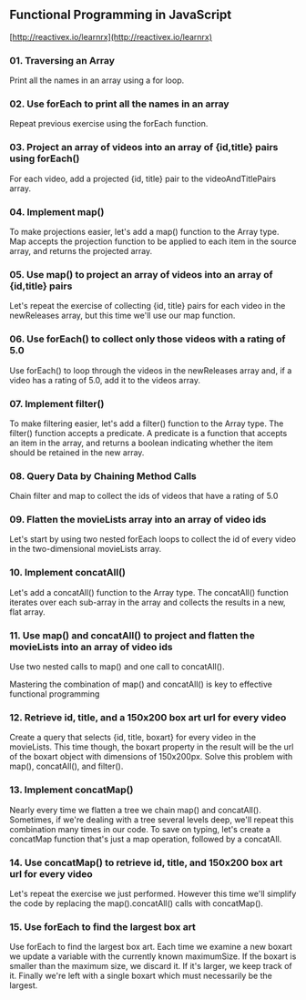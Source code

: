 ## Functional Programming in JavaScript

[http://reactivex.io/learnrx](http://reactivex.io/learnrx)

### 01. Traversing an Array

Print all the names in an array using a for loop.

### 02. Use forEach to print all the names in an array

Repeat previous exercise using the forEach function.

### 03. Project an array of videos into an array of {id,title} pairs using forEach()

For each video, add a projected {id, title} pair to the videoAndTitlePairs array.

### 04. Implement map()

To make projections easier, let's add a map() function to the Array type. Map accepts the projection function to be applied to each item in the source array, and returns the projected array.

### 05. Use map() to project an array of videos into an array of {id,title} pairs

Let's repeat the exercise of collecting {id, title} pairs for each video in the newReleases array, but this time we'll use our map function.

### 06. Use forEach() to collect only those videos with a rating of 5.0

Use forEach() to loop through the videos in the newReleases array and, if a video has a rating of 5.0, add it to the videos array.

### 07. Implement filter()

To make filtering easier, let's add a filter() function to the Array type. The filter() function accepts a predicate. A predicate is a function that accepts an item in the array, and returns a boolean indicating whether the item should be retained in the new array.

### 08. Query Data by Chaining Method Calls

Chain filter and map to collect the ids of videos that have a rating of 5.0

### 09. Flatten the movieLists array into an array of video ids

Let's start by using two nested forEach loops to collect the id of every video in the two-dimensional movieLists array.

### 10. Implement concatAll()

Let's add a concatAll() function to the Array type. The concatAll() function iterates over each sub-array in the array and collects the results in a new, flat array.

### 11. Use map() and concatAll() to project and flatten the movieLists into an array of video ids

Use two nested calls to map() and one call to concatAll().

Mastering the combination of map() and concatAll() is key to effective functional programming

### 12. Retrieve id, title, and a 150x200 box art url for every video

Create a query that selects {id, title, boxart} for every video in the movieLists. This time though, the boxart property in the result will be the url of the boxart object with dimensions of 150x200px. Solve this problem with map(), concatAll(), and filter().

### 13. Implement concatMap()

Nearly every time we flatten a tree we chain map() and concatAll(). Sometimes, if we're dealing with a tree several levels deep, we'll repeat this combination many times in our code. To save on typing, let's create a concatMap function that's just a map operation, followed by a concatAll.

### 14. Use concatMap() to retrieve id, title, and 150x200 box art url for every video

Let's repeat the exercise we just performed. However this time we'll simplify the code by replacing the map().concatAll() calls with concatMap().

### 15. Use forEach to find the largest box art

Use forEach to find the largest box art. Each time we examine a new boxart we update a variable with the currently known maximumSize. If the boxart is smaller than the maximum size, we discard it. If it's larger, we keep track of it. Finally we're left with a single boxart which must necessarily be the largest.